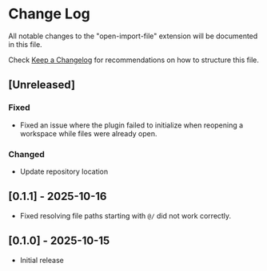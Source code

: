 # Change Log

All notable changes to the "open-import-file" extension will be documented in this file.

Check [Keep a Changelog](http://keepachangelog.com/) for recommendations on how to structure this file.

## [Unreleased]

### Fixed
- Fixed an issue where the plugin failed to initialize when reopening a workspace while files were already open.

### Changed

- Update repository location

## [0.1.1] - 2025-10-16

- Fixed resolving file paths starting with `@/` did not work correctly.

## [0.1.0] - 2025-10-15

- Initial release